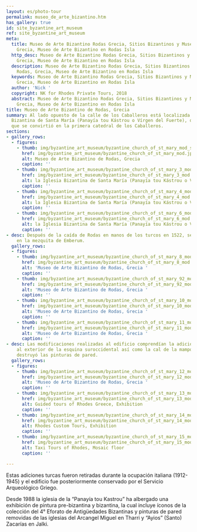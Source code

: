 ```yaml
---
layout: es/photo-tour
permalink: museo_de_arte_bizantino.htm
has_gallery: true
id: site_byzantine_art_museum
ref: site_byzantine_art_museum
meta:
  title: Museo de Arte Bizantino Rodas Grecia, Sitios Bizantinos y Museos de Rodas,
    Grecia, Museo de Arte Bizantino en Rodas Isla
  http_desc: Museo de Arte Bizantino Rodas Grecia, Sitios Bizantinos y Museos de Rodas,
    Grecia, Museo de Arte Bizantino en Rodas Isla
  description: Museo de Arte Bizantino Rodas Grecia, Sitios Bizantinos y Museos de
    Rodas, Grecia, Museo de Arte Bizantino en Rodas Isla
  keywords: Museo de Arte Bizantino Rodas Grecia, Sitios Bizantinos y Museos de Rodas,
    Grecia, Museo de Arte Bizantino en Rodas Isla
  author: 'Nick '
  copyright: NK for Rhodes Private Tours, 2018
  abstract: Museo de Arte Bizantino Rodas Grecia, Sitios Bizantinos y Museos de Rodas,
    Grecia, Museo de Arte Bizantino en Rodas Isla
title: Museo de Arte Bizantino de Rodas, Grecia
summary: Al lado opuesto de la calle de los Caballeros está localizada la Iglesia
  Bizantina de Santa María (Panayía tou Kástrou o Vírgen del Fuerte), del siglo XIII,
  que se convirtió en la primera catedral de los Caballeros.
sections:
- gallery_rows:
  - figures:
    - thumb: img/byzantine_art_museum/byzantine_church_of_st_mary_mod_small.jpg
      href: img/byzantine_art_museum/byzantine_church_of_st_mary_mod.jpg
      alt: Museo de Arte Bizantino de Rodas, Grecia
      caption: ''
    - thumb: img/byzantine_art_museum/byzantine_church_of_st_mary_3_mod_small.jpg
      href: img/byzantine_art_museum/byzantine_church_of_st_mary_3_mod.jpg
      alt: la Iglesia Bizantina de Santa María (Panayía tou Kástrou o Vírgen del Fuerte)
      caption: ''
    - thumb: img/byzantine_art_museum/byzantine_church_of_st_mary_4_mod_small.png
      href: img/byzantine_art_museum/byzantine_church_of_st_mary_4_mod.jpg
      alt: la Iglesia Bizantina de Santa María (Panayía tou Kástrou o Vírgen del Fuerte)
      caption: ''
    - thumb: img/byzantine_art_museum/byzantine_church_of_st_mary_6_mod_small.png
      href: img/byzantine_art_museum/byzantine_church_of_st_mary_6_mod.jpg
      alt: la Iglesia Bizantina de Santa María (Panayía tou Kástrou o Vírgen del Fuerte)
      caption: ''
- desc: Después de la caída de Rodas en manos de los turcos en 1522, se convirtió
    en la mezquita de Emberum.
  gallery_rows:
  - figures:
    - thumb: img/byzantine_art_museum/byzantine_church_of_st_mary_8_mod_small.jpg
      href: img/byzantine_art_museum/byzantine_church_of_st_mary_8_mod.jpg
      alt: 'Museo de Arte Bizantino de Rodas, Grecia '
      caption: ''
    - thumb: img/byzantine_art_museum/byzantine_church_of_st_mary_92_mod_small.jpg
      href: img/byzantine_art_museum/byzantine_church_of_st_mary_92_mod.jpg
      alt: 'Museo de Arte Bizantino de Rodas, Grecia '
      caption: ''
    - thumb: img/byzantine_art_museum/byzantine_church_of_st_mary_10_mod_small.jpg
      href: img/byzantine_art_museum/byzantine_church_of_st_mary_10_mod.jpg
      alt: 'Museo de Arte Bizantino de Rodas, Grecia '
      caption: ''
    - thumb: img/byzantine_art_museum/byzantine_church_of_st_mary_11_mod_small.jpg
      href: img/byzantine_art_museum/byzantine_church_of_st_mary_11_mod.jpg
      alt: 'Museo de Arte Bizantino de Rodas, Grecia '
      caption: ''
- desc: Las modificaciones realizadas al edificio comprendían la adición de un minarete
    al exterior de la esquina suroccidental así como la cal de la mampostería que
    destruyó las pinturas de pared.
  gallery_rows:
  - figures:
    - thumb: img/byzantine_art_museum/byzantine_church_of_st_mary_12_mod_small.jpg
      href: img/byzantine_art_museum/byzantine_church_of_st_mary_12_mod.jpg
      alt: 'Museo de Arte Bizantino de Rodas, Grecia '
      caption: ''
    - thumb: img/byzantine_art_museum/byzantine_church_of_st_mary_13_mod_small.jpg
      href: img/byzantine_art_museum/byzantine_church_of_st_mary_13_mod.jpg
      alt: Guided tours of Rhodes Greece, Exhibition
      caption: ''
    - thumb: img/byzantine_art_museum/byzantine_church_of_st_mary_14_mod_small.jpg
      href: img/byzantine_art_museum/byzantine_church_of_st_mary_14_mod.jpg
      alt: Rhodes Custom Tours, Exhibition
      caption: ''
    - thumb: img/byzantine_art_museum/byzantine_church_of_st_mary_15_mod_small.jpg
      href: img/byzantine_art_museum/byzantine_church_of_st_mary_15_mod.jpg
      alt: Taxi Tours of Rhodes, Mosaic floor
      caption: ''

---
```

Estas adiciones turcas fueron retiradas durante la ocupación italiana (1912-1945) y el edificio fue posteriormente conservado por el Servicio Arqueológico Griego.

Desde 1988 la iglesia de la “Panayía tou Kastrou” ha albergado una exhibición de pintura pre-bizantina y bizantina, la cual incluye íconos de la colección del 4° Eforato de Antigüedades Bizantinas y pinturas de pared removidas de las iglesias del Arcangel Miguel en Tharri y “Ayios” (Santo) Zacarías en Jalki.